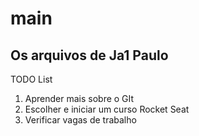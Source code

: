 # main
## Os arquivos de Ja1 Paulo 
TODO List
1. Aprender mais sobre o GIt
2. Escolher e iniciar um curso Rocket Seat
3. Verificar vagas de trabalho
